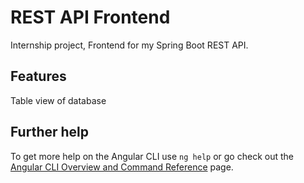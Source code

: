 # REST API Frontend
Internship project, 
Frontend for my Spring Boot REST API.

## Features
Table view of database

## Further help

To get more help on the Angular CLI use `ng help` or go check out the [Angular CLI Overview and Command Reference](https://angular.io/cli) page.
